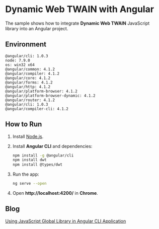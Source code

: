 # Dynamic Web TWAIN with Angular
The sample shows how to integrate **Dynamic Web TWAIN** JavaScript library into an Angular project.

## Environment

```
@angular/cli: 1.0.3
node: 7.9.0
os: win32 x64
@angular/common: 4.1.2
@angular/compiler: 4.1.2
@angular/core: 4.1.2
@angular/forms: 4.1.2
@angular/http: 4.1.2
@angular/platform-browser: 4.1.2
@angular/platform-browser-dynamic: 4.1.2
@angular/router: 4.1.2
@angular/cli: 1.0.3
@angular/compiler-cli: 4.1.2
```

## How to Run
1. Install [Node.js](https://nodejs.org/en/).
2. Install **Angular CLI** and dependencies:

    ```bash
    npm install -g @angular/cli
    npm install dwt
    npm install @types/dwt
    ```
3. Run the app:

    ```bash
    ng serve --open
    ```

4. Open **http://localhost:4200/** in **Chrome**.

## Blog
[Using JavaScript Global Library in Angular CLI Application](http://www.codepool.biz/javascript-global-library-angular-cli.html)
